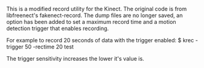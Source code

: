 This is a modified record utility for the Kinect. The original code is from libfreenect's fakenect-record. The dump files are no longer saved, an option has been added to set a maximum record time and a motion detection trigger that enables recording.

For example to record 20 seconds of data with the trigger enabled:
$ krec -trigger 50 -rectime 20 test

The trigger sensitivity increases the lower it's value is.

